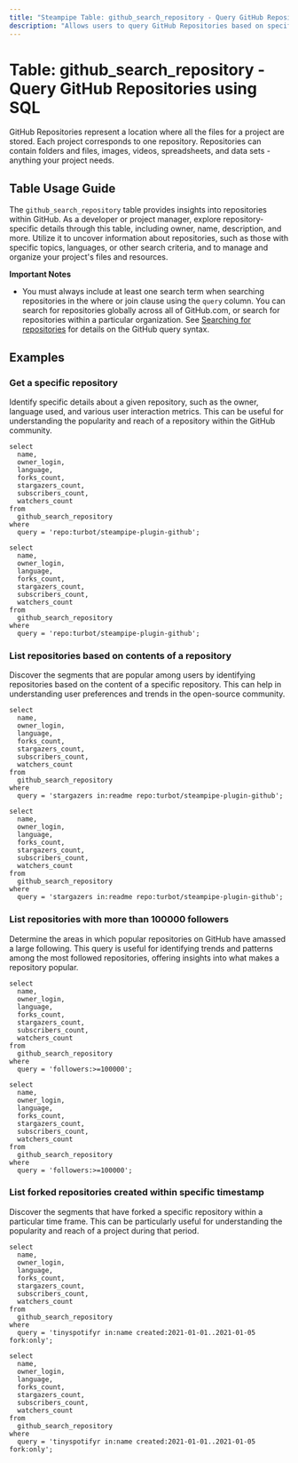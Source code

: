 ```yaml
---
title: "Steampipe Table: github_search_repository - Query GitHub Repositories using SQL"
description: "Allows users to query GitHub Repositories based on specific search criteria, providing insights into repository details such as name, owner, description, and more."
---
```


# Table: github_search_repository - Query GitHub Repositories using SQL

GitHub Repositories represent a location where all the files for a project are stored. Each project corresponds to one repository. Repositories can contain folders and files, images, videos, spreadsheets, and data sets - anything your project needs. 

## Table Usage Guide

The `github_search_repository` table provides insights into repositories within GitHub. As a developer or project manager, explore repository-specific details through this table, including owner, name, description, and more. Utilize it to uncover information about repositories, such as those with specific topics, languages, or other search criteria, and to manage and organize your project's files and resources.

**Important Notes**
- You must always include at least one search term when searching repositories in the where or join clause using the `query` column. You can search for repositories globally across all of GitHub.com, or search for repositories within a particular organization. See [Searching for repositories](https://docs.github.com/search-github/searching-on-github/searching-for-repositories) for details on the GitHub query syntax.

## Examples

### Get a specific repository
Identify specific details about a given repository, such as the owner, language used, and various user interaction metrics. This can be useful for understanding the popularity and reach of a repository within the GitHub community.

```sql+postgres
select
  name,
  owner_login,
  language,
  forks_count,
  stargazers_count,
  subscribers_count,
  watchers_count
from
  github_search_repository
where
  query = 'repo:turbot/steampipe-plugin-github';
```

```sql+sqlite
select
  name,
  owner_login,
  language,
  forks_count,
  stargazers_count,
  subscribers_count,
  watchers_count
from
  github_search_repository
where
  query = 'repo:turbot/steampipe-plugin-github';
```

### List repositories based on contents of a repository
Discover the segments that are popular among users by identifying repositories based on the content of a specific repository. This can help in understanding user preferences and trends in the open-source community.

```sql+postgres
select
  name,
  owner_login,
  language,
  forks_count,
  stargazers_count,
  subscribers_count,
  watchers_count
from
  github_search_repository
where
  query = 'stargazers in:readme repo:turbot/steampipe-plugin-github';
```

```sql+sqlite
select
  name,
  owner_login,
  language,
  forks_count,
  stargazers_count,
  subscribers_count,
  watchers_count
from
  github_search_repository
where
  query = 'stargazers in:readme repo:turbot/steampipe-plugin-github';
```

### List repositories with more than 100000 followers
Determine the areas in which popular repositories on GitHub have amassed a large following. This query is useful for identifying trends and patterns among the most followed repositories, offering insights into what makes a repository popular.

```sql+postgres
select
  name,
  owner_login,
  language,
  forks_count,
  stargazers_count,
  subscribers_count,
  watchers_count
from
  github_search_repository
where
  query = 'followers:>=100000';
```

```sql+sqlite
select
  name,
  owner_login,
  language,
  forks_count,
  stargazers_count,
  subscribers_count,
  watchers_count
from
  github_search_repository
where
  query = 'followers:>=100000';
```

### List forked repositories created within specific timestamp
Discover the segments that have forked a specific repository within a particular time frame. This can be particularly useful for understanding the popularity and reach of a project during that period.

```sql+postgres
select
  name,
  owner_login,
  language,
  forks_count,
  stargazers_count,
  subscribers_count,
  watchers_count
from
  github_search_repository
where
  query = 'tinyspotifyr in:name created:2021-01-01..2021-01-05 fork:only';
```

```sql+sqlite
select
  name,
  owner_login,
  language,
  forks_count,
  stargazers_count,
  subscribers_count,
  watchers_count
from
  github_search_repository
where
  query = 'tinyspotifyr in:name created:2021-01-01..2021-01-05 fork:only';
```